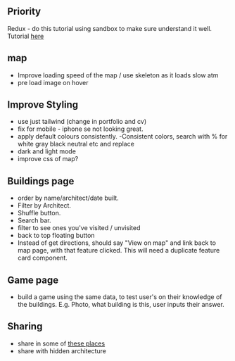 ## Priority

Redux - do this tutorial using sandbox to make sure understand it well. Tutorial [here](https://daveceddia.com/redux-tutorial/)

## map

- Improve loading speed of the map / use skeleton as it loads slow atm
- pre load image on hover

## Improve Styling

- use just tailwind (change in portfolio and cv)
- fix for mobile - iphone se not looking great.
- apply default colours consistently.
  -Consistent colors, search with % for white gray black neutral etc and replace
- dark and light mode
- improve css of map?

## Buildings page

- order by name/architect/date built.
- Filter by Architect.
- Shuffle button.
- Search bar.
- filter to see ones you've visited / unvisited
- back to top floating button
- Instead of get directions, should say "View on map" and link back to map page, with that feature clicked. This will need a duplicate feature card component.

## Game page

- build a game using the same data, to test user's on their knowledge of the buildings. E.g. Photo, what building is this, user inputs their answer.

## Sharing

- share in some of [these places](https://github.com/KingMenes/awesome-launch)
- share with hidden architecture
